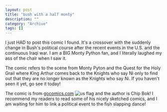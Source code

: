 ```yaml
--- 
layout: post 
title: "bush with a half monty"
description: ""
category: "Archive"
tags: []
---  
```

<p>I just HAD to post this comic I found. It's a crossover with the suddenly change in Bush's political course after the recent events in the U.S. and the continuous Iraqi war. I am a BIG Monty Python fan, and I literally laughed my ass of the chair when I saw it.</p> <p>The comic refers to the scene from Monty Pyton and the Quest for the Holy Grail where King Arthur comes back to the Knights who say Ni only to find out that they are no longer known as the Knights who say Ni. If you haven't seen it yet, go see it today! </p> <p>The comic is from <a href="http://www.gocomics.com">gocomics.com</a> <img src="http://cdn.umedia.no/img/flag/us.png" alt="us flag"/> and the author is Chip Bok! I recommend my readers to read some of his nicely sketched comics, and I am waiting for him to link a political event to the fish slapping dance!</p>